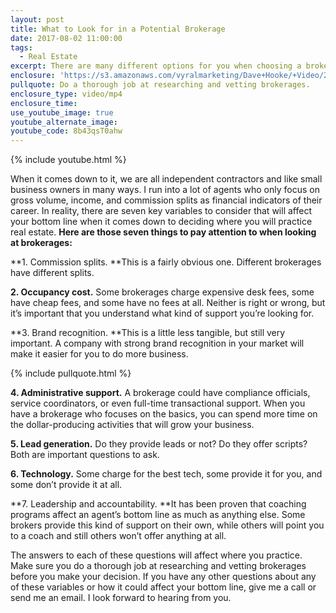 ```yaml
---
layout: post
title: What to Look for in a Potential Brokerage
date: 2017-08-02 11:00:00
tags:
  - Real Estate
excerpt: There are many different options for you when choosing a brokerage. Here are some things to consider before you choose.
enclosure: 'https://s3.amazonaws.com/vyralmarketing/Dave+Hooke/+Video/2017/August/Central+PA+Real+Estate+Agent-+What+to+Look+for+in+a+Potential+Brokerage.mp4'
pullquote: Do a thorough job at researching and vetting brokerages.
enclosure_type: video/mp4
enclosure_time:
use_youtube_image: true
youtube_alternate_image:
youtube_code: 8b43qsT0ahw
---
```



{% include youtube.html %}

When it comes down to it, we are all independent contractors and like small business owners in many ways. I run into a lot of agents who only focus on gross volume, income, and commission splits as financial indicators of their career. In reality, there are seven key variables to consider that will affect your bottom line when it comes down to deciding where you will practice real estate. **Here are those seven things to pay attention to when looking at brokerages:**

**1. Commission splits.&nbsp;**This is a fairly obvious one. Different brokerages have different splits.

**2. Occupancy cost.** Some brokerages charge expensive desk fees, some have cheap fees, and some have no fees at all. Neither is right or wrong, but it’s important that you understand what kind of support you’re looking for.

**3. Brand recognition.&nbsp;**This is a little less tangible, but still very important. A company with strong brand recognition in your market will make it easier for you to do more business.

{% include pullquote.html %}

**4. Administrative support.** A brokerage could have compliance officials, service coordinators, or even full-time transactional support. When you have a brokerage who focuses on the basics, you can spend more time on the dollar-producing activities that will grow your business.

**5. Lead generation.** Do they provide leads or not? Do they offer scripts? Both are important questions to ask.

**6. Technology.** Some charge for the best tech, some provide it for you, and some don’t provide it at all.

**7. Leadership and accountability.&nbsp;**It has been proven that coaching programs affect an agent’s bottom line as much as anything else. Some brokers provide this kind of support on their own, while others will point you to a coach and still others won’t offer anything at all.

The answers to each of these questions will affect where you practice. Make sure you do a thorough job at researching and vetting brokerages before you make your decision. If you have any other questions about any of these variables or how it could affect your bottom line, give me a call or send me an email. I look forward to hearing from you.